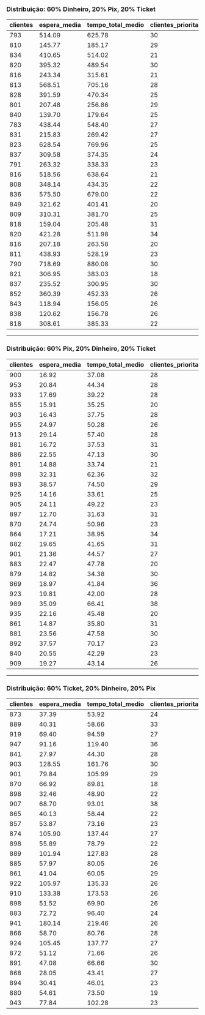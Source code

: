 ### Distribuição: 60% Dinheiro, 20% Pix, 20% Ticket

| clientes | espera_media | tempo_total_medio | clientes_prioritarios | clientes_ticket | clientes_com_erro | sem_troco | nao_atendidos | fila_pix_media | fila_pix_pico | fila_pix_final |
|----------|---------------|--------------------|------------------------|------------------|--------------------|-----------|----------------|----------------|----------------|-----------------|
| 793      | 514.09        | 625.78             | 30                     | 0                | 12                 | 8         | 94             | 1.77           | 6              | 0               |
| 810      | 145.77        | 185.17             | 29                     | 0                | 5                  | 7         | 38             | 2.12           | 7              | 0               |
| 834      | 410.65        | 514.02             | 21                     | 0                | 8                  | 8         | 76             | 3.21           | 8              | 2               |
| 820      | 395.32        | 489.54             | 30                     | 0                | 10                 | 6         | 87             | 2.09           | 8              | 1               |
| 816      | 243.34        | 315.61             | 21                     | 0                | 12                 | 6         | 61             | 3.36           | 9              | 1               |
| 813      | 568.51        | 705.16             | 28                     | 0                | 9                  | 8         | 71             | 2.62           | 9              | 2               |
| 828      | 391.59        | 470.34             | 25                     | 0                | 6                  | 7         | 90             | 1.53           | 7              | 0               |
| 801      | 207.48        | 256.86             | 29                     | 0                | 11                 | 5         | 31             | 1.61           | 5              | 0               |
| 840      | 139.70        | 179.64             | 25                     | 0                | 9                  | 6         | 31             | 2.33           | 7              | 4               |
| 783      | 438.44        | 548.40             | 27                     | 0                | 14                 | 7         | 100            | 2.14           | 7              | 0               |
| 831      | 215.83        | 269.42             | 27                     | 0                | 6                  | 6         | 78             | 1.82           | 6              | 0               |
| 823      | 628.54        | 769.96             | 25                     | 0                | 10                 | 5         | 72             | 3.18           | 11             | 1               |
| 837      | 309.58        | 374.35             | 24                     | 0                | 7                  | 7         | 34             | 1.50           | 5              | 0               |
| 791      | 263.32        | 338.33             | 23                     | 0                | 9                  | 5         | 70             | 2.64           | 7              | 3               |
| 816      | 518.56        | 638.64             | 21                     | 0                | 7                  | 6         | 104            | 3.10           | 9              | 0               |
| 808      | 348.14        | 434.35             | 22                     | 0                | 12                 | 7         | 87             | 2.24           | 9              | 0               |
| 836      | 575.50        | 679.00             | 22                     | 0                | 2                  | 7         | 123            | 2.05           | 7              | 1               |
| 849      | 321.62        | 401.41             | 20                     | 0                | 5                  | 7         | 88             | 2.69           | 10             | 8               |
| 809      | 310.31        | 381.70             | 25                     | 0                | 13                 | 6         | 90             | 2.56           | 6              | 0               |
| 818      | 159.04        | 205.48             | 31                     | 0                | 6                  | 6         | 52             | 3.18           | 10             | 2               |
| 820      | 421.28        | 511.98             | 34                     | 0                | 5                  | 7         | 70             | 1.79           | 5              | 0               |
| 816      | 207.18        | 263.58             | 20                     | 0                | 9                  | 7         | 65             | 1.99           | 6              | 1               |
| 811      | 438.93        | 528.19             | 23                     | 0                | 12                 | 5         | 38             | 1.34           | 5              | 0               |
| 790      | 718.69        | 880.08             | 30                     | 0                | 11                 | 7         | 131            | 1.96           | 5              | 0               |
| 821      | 306.95        | 383.03             | 18                     | 0                | 7                  | 8         | 74             | 2.46           | 8              | 0               |
| 837      | 235.52        | 300.95             | 30                     | 0                | 12                 | 4         | 62             | 3.83           | 10             | 5               |
| 852      | 360.39        | 452.33             | 26                     | 0                | 9                  | 6         | 58             | 2.31           | 7              | 1               |
| 843      | 118.94        | 156.05             | 26                     | 0                | 5                  | 6         | 12             | 1.86           | 6              | 3               |
| 838      | 120.62        | 156.78             | 26                     | 0                | 8                  | 7         | 57             | 1.85           | 6              | 0               |
| 818      | 308.61        | 385.33             | 22                     | 0                | 11                 | 5         | 62             | 1.63           | 6              | 0               |

---

### Distribuição: 60% Pix, 20% Dinheiro, 20% Ticket

| clientes | espera_media | tempo_total_medio | clientes_prioritarios | clientes_ticket | clientes_com_erro | sem_troco | nao_atendidos | fila_pix_media | fila_pix_pico | fila_pix_final |
|----------|---------------|--------------------|------------------------|------------------|--------------------|-----------|----------------|----------------|----------------|-----------------|
| 900      | 16.92         | 37.08              | 28                     | 0                | 4                  | 1         | 0              | 148.70         | 303            | 300             |
| 953      | 20.84         | 44.34              | 28                     | 0                | 6                  | 2         | 1              | 165.62         | 331            | 333             |
| 933      | 17.69         | 39.22              | 28                     | 0                | 7                  | 1         | 2              | 169.22         | 345            | 344             |
| 855      | 15.91         | 35.25              | 20                     | 0                | 8                  | 2         | 4              | 144.91         | 289            | 288             |
| 903      | 16.43         | 37.75              | 28                     | 0                | 8                  | 1         | 0              | 187.97         | 360            | 360             |
| 955      | 24.97         | 50.28              | 26                     | 0                | 7                  | 2         | 0              | 180.30         | 356            | 355             |
| 913      | 29.14         | 57.40              | 28                     | 0                | 6                  | 1         | 4              | 151.25         | 308            | 309             |
| 881      | 16.72         | 37.53              | 31                     | 0                | 8                  | 2         | 9              | 171.78         | 323            | 322             |
| 886      | 22.55         | 47.13              | 30                     | 0                | 7                  | 2         | 0              | 162.20         | 299            | 298             |
| 891      | 14.88         | 33.74              | 21                     | 0                | 6                  | 1         | 1              | 142.22         | 282            | 282             |
| 898      | 32.31         | 62.36              | 32                     | 0                | 10                 | 2         | 5              | 174.09         | 319            | 319             |
| 893      | 38.57         | 74.50              | 29                     | 0                | 13                 | 2         | 0              | 165.29         | 325            | 325             |
| 925      | 14.16         | 33.61              | 25                     | 0                | 9                  | 2         | 0              | 166.99         | 341            | 341             |
| 905      | 24.11         | 49.22              | 23                     | 0                | 10                 | 2         | 7              | 148.92         | 324            | 323             |
| 897      | 12.70         | 31.63              | 31                     | 0                | 9                  | 1         | 6              | 177.58         | 335            | 334             |
| 870      | 24.74         | 50.96              | 23                     | 0                | 7                  | 2         | 0              | 154.94         | 308            | 308             |
| 864      | 17.21         | 38.95              | 34                     | 0                | 7                  | 2         | 0              | 159.88         | 294            | 293             |
| 882      | 19.65         | 41.65              | 31                     | 0                | 9                  | 1         | 1              | 144.44         | 310            | 311             |
| 901      | 21.36         | 44.57              | 27                     | 0                | 10                 | 1         | 6              | 135.37         | 296            | 295             |
| 883      | 22.47         | 47.78              | 20                     | 0                | 11                 | 2         | 0              | 155.46         | 317            | 317             |
| 879      | 14.82         | 34.38              | 30                     | 0                | 6                  | 2         | 0              | 152.10         | 298            | 300             |
| 869      | 18.97         | 41.84              | 36                     | 0                | 7                  | 1         | 2              | 156.79         | 321            | 320             |
| 923      | 19.81         | 42.00              | 28                     | 0                | 7                  | 2         | 0              | 163.22         | 317            | 316             |
| 989      | 35.09         | 66.41              | 38                     | 0                | 10                 | 1         | 8              | 189.49         | 368            | 370             |
| 935      | 22.16         | 45.48              | 20                     | 0                | 9                  | 1         | 7              | 170.62         | 327            | 328             |
| 861      | 14.87         | 35.80              | 31                     | 0                | 8                  | 1         | 2              | 154.55         | 307            | 308             |
| 881      | 23.56         | 47.58              | 30                     | 0                | 6                  | 2         | 3              | 140.26         | 254            | 256             |
| 892      | 37.57         | 70.17              | 23                     | 0                | 9                  | 1         | 1              | 158.68         | 314            | 313             |
| 840      | 20.55         | 42.29              | 23                     | 0                | 6                  | 2         | 1              | 139.60         | 273            | 273             |
| 909      | 19.27         | 43.14              | 26                     | 0                | 12                 | 0         | 1              | 159.07         | 339            | 337             |

---

### Distribuição: 60% Ticket, 20% Dinheiro, 20% Pix

| clientes | espera_media | tempo_total_medio | clientes_prioritarios | clientes_ticket | clientes_com_erro | sem_troco | nao_atendidos | fila_pix_media | fila_pix_pico | fila_pix_final |
|----------|---------------|--------------------|------------------------|------------------|--------------------|-----------|----------------|----------------|----------------|-----------------|
| 873      | 37.39         | 53.92              | 24                     | 0                | 6                  | 1         | 3              | 1.78           | 5              | 0               |
| 889      | 40.31         | 58.66              | 33                     | 0                | 6                  | 2         | 27             | 2.14           | 5              | 4               |
| 919      | 69.40         | 94.59              | 27                     | 0                | 8                  | 1         | 11             | 3.77           | 11             | 2               |
| 947      | 91.16         | 119.40             | 36                     | 0                | 8                  | 1         | 9              | 2.36           | 7              | 0               |
| 841      | 27.97         | 44.30              | 28                     | 0                | 8                  | 1         | 0              | 2.01           | 7              | 0               |
| 903      | 128.55        | 161.76             | 30                     | 0                | 11                 | 2         | 19             | 2.49           | 9              | 2               |
| 901      | 79.84         | 105.99             | 29                     | 0                | 12                 | 1         | 0              | 2.31           | 6              | 5               |
| 870      | 66.92         | 89.81              | 18                     | 0                | 11                 | 2         | 11             | 1.58           | 4              | 3               |
| 898      | 32.46         | 48.90              | 22                     | 0                | 7                  | 1         | 3              | 2.87           | 9              | 0               |
| 907      | 68.70         | 93.01              | 38                     | 0                | 11                 | 2         | 0              | 1.74           | 5              | 0               |
| 865      | 40.13         | 58.44              | 22                     | 0                | 12                 | 1         | 2              | 2.61           | 8              | 0               |
| 857      | 53.87         | 73.16              | 23                     | 0                | 10                 | 2         | 3              | 1.49           | 4              | 2               |
| 874      | 105.90        | 137.44             | 27                     | 0                | 19                 | 1         | 29             | 2.79           | 11             | 5               |
| 898      | 55.89         | 78.79              | 22                     | 0                | 5                  | 2         | 0              | 2.31           | 9              | 0               |
| 889      | 101.94        | 127.83             | 28                     | 0                | 17                 | 1         | 37             | 2.24           | 6              | 1               |
| 885      | 57.97         | 80.05              | 26                     | 0                | 10                 | 2         | 6              | 2.19           | 8              | 1               |
| 861      | 41.04         | 60.05              | 29                     | 0                | 8                  | 1         | 1              | 2.04           | 7              | 2               |
| 922      | 105.97        | 135.33             | 26                     | 0                | 10                 | 2         | 2              | 1.54           | 6              | 0               |
| 910      | 133.38        | 173.53             | 26                     | 0                | 14                 | 2         | 14             | 2.68           | 7              | 0               |
| 898      | 51.52         | 69.90              | 26                     | 0                | 6                  | 2         | 18             | 4.12           | 10             | 3               |
| 883      | 72.72         | 96.40              | 24                     | 0                | 12                 | 1         | 0              | 2.93           | 8              | 1               |
| 941      | 180.14        | 219.46             | 26                     | 0                | 8                  | 2         | 2              | 1.71           | 6              | 0               |
| 866      | 58.70         | 80.76              | 28                     | 0                | 11                 | 1         | 0              | 3.17           | 10             | 0               |
| 924      | 105.45        | 137.77             | 27                     | 0                | 15                 | 2         | 5              | 2.58           | 8              | 2               |
| 872      | 51.12         | 71.66              | 26                     | 0                | 9                  | 1         | 4              | 2.00           | 5              | 0               |
| 891      | 47.08         | 66.66              | 30                     | 0                | 11                 | 2         | 0              | 2.32           | 7              | 4               |
| 868      | 28.05         | 43.41              | 27                     | 0                | 5                  | 1         | 2              | 1.81           | 5              | 2               |
| 894      | 30.41         | 46.01              | 23                     | 0                | 8                  | 1         | 2              | 2.02           | 6              | 0               |
| 880      | 54.61         | 73.50              | 19                     | 0                | 10                 | 2         | 33             | 1.83           | 6              | 0               |
| 943      | 77.84         | 102.28             | 23                     | 0                | 5                  | 2         | 14             | 2.05           | 6              | 2               |
